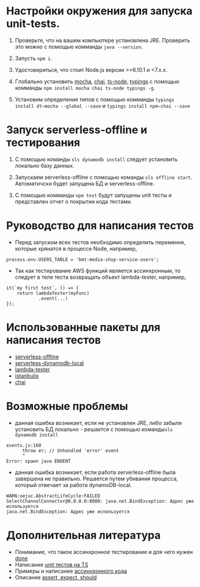 # Настройки окружения для запуска unit-tests.

1. Проверьте, что на вашем компьютере установлена JRE. Проверить это можно с помощью комманды `java --version`.

2. Запусть `npm i`.

3. Удостовериться, что стоит Node.js версии >=6.10.1 и <7.x.x.

4. Глобально установить [mocha](https://github.com/mochajs/mocha), [chai](https://github.com/chaijs/chai), [ts-node](https://github.com/TypeStrong/ts-node), [typings](https://github.com/typings/typings) с помощью комманды `npm install mocha chai ts-node typings -g`.

5. Установим определения типов с помощью комманды `typings install dt~mocha --global --save` и `typings install npm~chai --save`

# Запуск serverless-offline и тестирования

1. С помощью команды `sls dynamodb install` следует установить локально базу данных.

2. Запускаем serverless-offline с помощью команды `sls offline start`. Автоматичски будет запущена БД и serverless-offline.

3. С помощью комманды `npm test` будут запущены unit тесты и представлен отчет о покрытии кода тестами.

# Руководство для написания тестов

- Перед запуском всех тестов необходимо определить переменне, которые хрянатся в процессе Node, например,
```
process.env.USERS_TABLE = 'bmt-media-shop-service-users';
```
- Так как тестирование AWS функций является ассинхронным, то следует в теле теста возвращать объект lambda-tester, например,
```
it(`my first test`, () => {
    return lambdaTester(myFunc)
            .event(...)
});
```

# Использованные пакеты для написания тестов

- [serverless-offline](https://github.com/dherault/serverless-offline)
- [serverless-dynamodb-local](https://github.com/99xt/serverless-dynamodb-local)
- [lambda-tester](https://github.com/vandium-io/lambda-tester)
- [istanbuljs](https://github.com/istanbuljs/istanbuljs)
- [chai](https://github.com/chaijs/chai)

# Возможные проблемы

- данная ошибка возникает, если не установлен JRE, либо забыли установить БД локально - решается с помощью команды`sls dynamodb install`
```
events.js:160
      throw er; // Unhandled 'error' event
      ^
Error: spawn java ENOENT
```

- данная ошибка возникает, если работа serverless-offline была завершена не правильно. Решается путем убивания процесса, который отвечает за работа dynamoDB-local.
```
WARN:oejuc.AbstractLifeCycle:FAILED SelectChannelConnector@0.0.0.0:8000: java.net.BindException: Адрес уже используется
java.net.BindException: Адрес уже используется
 ```

# Дополнительная литература

- Понимание, что такое ассинхронное тестирование и для чего нужен [done](https://lostechies.com/derickbailey/2012/08/17/asynchronous-unit-tests-with-mocha-promises-and-winjs/)
- Написание [unit тестов на TS](https://journal.artfuldev.com/write-tests-for-typescript-projects-with-mocha-and-chai-in-typescript-86e053bdb2b6)
- Примеры и написание [ассинхронного кода](https://mochajs.org/#asynchronous-code)
- Описание [assert, expect, should](http://chaijs.com/guide/styles/)